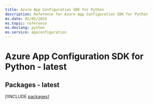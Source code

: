 ```yaml
---
title: Azure App Configuration SDK for Python
description: Reference for Azure App Configuration SDK for Python
ms.date: 02/05/2024
ms.topic: reference
ms.devlang: python
ms.service: appconfiguration
---
```

# Azure App Configuration SDK for Python - latest
## Packages - latest
[!INCLUDE [packages](app-configuration-index.md)]
